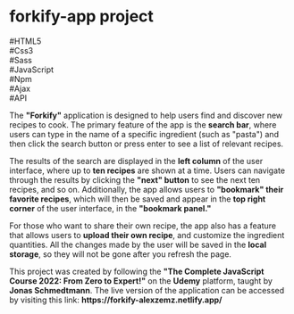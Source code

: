 # forkify-app project 
#HTML5 <br/> #Css3 <br/> #Sass <br/> #JavaScript <br/> #Npm <br/> #Ajax <br/> #API 

<p>The <strong>"Forkify"</strong> application is designed to help users find and discover new recipes to cook. The primary feature of the app is the <strong>search bar</strong>, where users can type in the name of a specific ingredient (such as "pasta") and then click the search button or press enter to see a list of relevant recipes.</p>
<p>The results of the search are displayed in the <strong>left column</strong> of the user interface, where up to <strong>ten recipes</strong> are shown at a time. Users can navigate through the results by clicking the <strong>"next" button</strong> to see the next ten recipes, and so on. Additionally, the app allows users to <strong>"bookmark" their favorite recipes</strong>, which will then be saved and appear in the <strong>top right corner</strong> of the user interface, in the <strong>"bookmark panel."</strong></p>
<p>For those who want to share their own recipe, the app also has a feature that allows users to <strong>upload their own recipe</strong>, and customize the ingredient quantities. All the changes made by the user will be saved in the <strong>local storage</strong>, so they will not be gone after you refresh the page.</p>
<p>This project was created by following the <strong>"The Complete JavaScript Course 2022: From Zero to Expert!"</strong> on the <strong>Udemy</strong> platform, taught by <strong>Jonas Schmedtmann</strong>. The live version of the application can be accessed by visiting this link: <strong>https://forkify-alexzemz.netlify.app/</strong></p>
